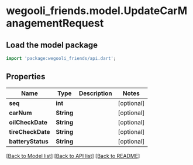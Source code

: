 # wegooli_friends.model.UpdateCarManagementRequest

## Load the model package

```dart
import 'package:wegooli_friends/api.dart';
```

## Properties

| Name              | Type       | Description | Notes      |
| ----------------- | ---------- | ----------- | ---------- |
| **seq**           | **int**    |             | [optional] |
| **carNum**        | **String** |             | [optional] |
| **oilCheckDate**  | **String** |             | [optional] |
| **tireCheckDate** | **String** |             | [optional] |
| **batteryStatus** | **String** |             | [optional] |

[[Back to Model list]](../README.md#documentation-for-models)
[[Back to API list]](../README.md#documentation-for-api-endpoints)
[[Back to README]](../README.md)
